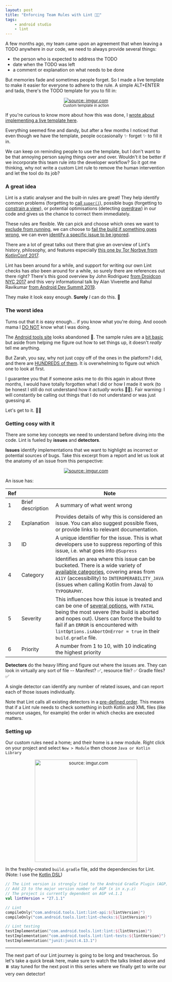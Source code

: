 ```yaml
---
layout: post
title: "Enforcing Team Rules with Lint 👩‍🔧"
tags:
    - android studio
    - lint
---
```


A few months ago, my team came upon an agreement that when leaving a TODO anywhere in our code, we need to always provide several things:
- the person who is expected to address the TODO
- date when the TODO was left
- a comment or explanation on what needs to be done

But memories fade and sometimes people forget. So I made a live template to make it easier for everyone to adhere to the rule. A simple ALT+ENTER and tada, there's the TODO template for you to fill in:
<center>
    <a href="https://imgur.com/LjaiHU5"><img src="https://i.imgur.com/LjaiHU5.gif" title="source: imgur.com" /></a>
    <br /> <small>Custom template in action</small>
</center>

If you're curious to know more about how this was done, I [wrote about implementing a live template here](https://zarah.dev/2020/03/06/live-templates.html).

Everything seemed fine and dandy, but after a few months I noticed that even though we have the template, people occasionally :sparkles: forget :sparkles: to fill it in.

We can keep on reminding people to use the template, but I don't want to be that annoying person saying things over and over. Wouldn't it be better if we incorporate this team rule into the developer workflow? So it got me thinking, why not write a custom Lint rule to remove the human intervention and let the tool do its job?

### A great idea

Lint is a static analyser and the built-in rules are great! They help identify common problems (forgetting to [call `super()`](https://android.googlesource.com/platform/tools/base/+/studio-master-dev/lint/libs/lint-checks/src/main/java/com/android/tools/lint/checks/CallSuperDetector.kt)), possible bugs (forgetting to [constrain a view](https://android.googlesource.com/platform/tools/base/+/studio-master-dev/lint/libs/lint-checks/src/main/java/com/android/tools/lint/checks/ConstraintLayoutDetector.kt)), or potential optimisations (detecting [overdraw](https://android.googlesource.com/platform/tools/base/+/studio-master-dev/lint/libs/lint-checks/src/main/java/com/android/tools/lint/checks/OverdrawDetector.java)) in our code and gives us the chance to correct them immediately. 

These rules are flexible. We can pick and choose which ones we want to [exclude from running](https://developer.android.com/studio/write/lint#config), we can choose to [fail the build if something goes wrong](https://developer.android.com/studio/write/lint#gradle), we can even [identify a specific issue to be ignored](https://developer.android.com/studio/write/lint#snapshot).

There are a lot of great talks out there that give an overview of Lint's history, philosophy, and features especially [this one by Tor Norbye from KotlinConf 2017](https://youtu.be/p8yX5-lPS6o).

Lint has been around for a while, and support for writing our own Lint checks has _also_ been around for a while, so surely there are references out there right? There's this good overview by John Rodriguez [from Droidcon NYC 2017](https://www.droidcon.com/media-detail?video=329360652) and this very informational talk by Alan Viverette and Rahul Ravikumar [from Android Dev Summit 2019](https://www.youtube.com/watch?v=jCmJWOkjbM0&vl=en).

They make it look easy enough. **Surely** _I_ can do this. :dancer:

### The worst idea 

Turns out that it _is_ easy enough... if you know what you're doing. And ooooh mama I <u>DO NOT</u> know what I was doing. 

The [Android tools site](http://tools.android.com/tips/lint-custom-rules) looks abandoned :see_no_evil:. The sample rules are a [bit basic](https://github.com/googlesamples/android-custom-lint-rules) but aside from helping me figure out how to set things up, it doesn't _really_ tell me anything.

But Zarah, you say, why not just copy off of the ones in the platform? I did, and there are [HUNDREDS of them](https://cs.android.com/android-studio/platform/tools/base/+/mirror-goog-studio-master-dev:lint/libs/lint-checks/src/main/java/com/android/tools/lint/checks/). It is overwhelming to figure out which one to look at first.

I guarantee you that if someone asks me to do this again in about three months, I would have totally forgotten what I did or how I made it work (to be honest I still do not understand how it _actually_ works :woman_shrugging:). 
Fair warning: I will constantly be calling out things that I do not understand or was just guessing at.

Let's get to it. :bowing_woman:

### Getting cosy with it

There are some key concepts we need to understand before diving into the code. Lint is fueled by **issues** and **detectors**.

**Issues** identify implementations that we want to highlight as incorrect or potential sources of bugs. Take this excerpt from a report and let us look at the anatomy of an issue from this perspective:

<center>
    <a href="https://imgur.com/1aQUihs"><img src="https://i.imgur.com/1aQUihs.png" title="source: imgur.com" /></a>
</center>

An issue has:  

| Ref | | Note
| --- | --- | --- |  
| 1 | Brief description | A summary of what went wrong |  
| 2 | Explanation | Provides details of why this is considered an issue. You can also suggest possible fixes, or provide links to relevant documentation. |  
| 3 | ID | A unique identifier for the issue. This is what developers use to suppress reporting of this issue, i.e. what goes into `@Supress` |  
| 4 | Category | Identifies an area where this issue can be bucketed. There is a wide variety of [available categories](https://cs.android.com/android-studio/platform/tools/base/+/mirror-goog-studio-master-dev:lint/libs/lint-api/src/main/java/com/android/tools/lint/detector/api/Category.kt;l=90;drc=e48839385a9fd74f17265029dbdac3ef05c0cec6), covering areas from  `A11Y` (accessibility) to `INTEROPERABILITY_JAVA` (issues when calling Kotlin from Java) to `TYPOGRAPHY`. |  
| 5 | Severity | This influences how this issue is treated and can be one of [several options](https://cs.android.com/android-studio/platform/tools/base/+/mirror-goog-studio-master-dev:lint/libs/lint-api/src/main/java/com/android/tools/lint/detector/api/Severity.kt), with `FATAL` being the most severe (the build is aborted and nopes out). Users can force the build to fail if an `ERROR` is encountered with `lintOptions.isAbortOnError = true` in their `build.gradle` file. | 
| 6 | Priority | A number from 1 to 10, with 10 indicating the highest priority |   

**Detectors** do the heavy lifting and figure out where the issues are. They can look in virtually any sort of file -- Manifest? :white_check_mark:, resource file? :white_check_mark: Gradle files? :white_check_mark:

A single detector can identify any number of related issues, and can report each of those issues individually.

Note that Lint calls all existing detectors in a [pre-defined order](https://cs.android.com/android-studio/platform/tools/base/+/mirror-goog-studio-master-dev:lint/libs/lint-api/src/main/java/com/android/tools/lint/detector/api/Detector.kt;l=52;drc=7465b820deacf7e7acc4e93d5f73a73633b7bfcb). This means that if a Lint rule needs to check something in both Kotlin and XML files (like resource usages, for example) the order in which checks are executed matters.

### Setting up

Our custom rules need a home; and their home is a new module. Right click on your project and select `New > Module` then choose `Java or Kotlin Library`

<center>
    <a href="https://imgur.com/ukHNc2W"><img src="https://i.imgur.com/ukHNc2W.png" width="320" title="source: imgur.com" /></a>
</center>

In the freshly-created `build.gradle` file, add the dependencies for Lint. (Note: I use the [Kotlin DSL](https://docs.gradle.org/nightly/userguide/kotlin_dsl.html))

```kotlin
// The Lint version is strongly tied to the Android Gradle Plugin (AGP) version
// Add 23 to the major version number of AGP (x in x.y.z)
// The project is currently dependent on AGP v4.1.1
val lintVersion = "27.1.1"

// Lint
compileOnly("com.android.tools.lint:lint-api:${lintVersion}")
compileOnly("com.android.tools.lint:lint-checks:${lintVersion}")

// Lint testing
testImplementation("com.android.tools.lint:lint:${lintVersion}")
testImplementation("com.android.tools.lint:lint-tests:${lintVersion}")
testImplementation("junit:junit:4.13.1")
```

---
The next part of our Lint journey is going to be long and treacherous. So let's take a quick break here, make sure to watch the talks linked above and 
:pause_button: stay tuned for the next post in this series where we finally get to write our very own detector!



